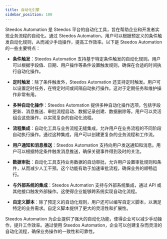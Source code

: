 ```yaml
---
title: 自动化引擎
sidebar_position: 100
---
```


Steedos Automation 是 Steedos 平台的自动化工具，旨在帮助企业和开发者实现业务流程的自动化。通过 Steedos Automation，用户可以根据预定义的条件触发自动化规则，从而减少手动操作，提高工作效率。以下是 Steedos Automation 的一些主要特点：

- **条件触发**：Steedos Automation 支持基于特定条件触发的自动化规则。用户可以根据字段值、日期、用户操作等条件设置触发规则，确保在合适的时间执行自动化操作。

- **定时触发**：除了条件触发外，Steedos Automation 还支持定时触发。用户可以设置定时任务，在特定时间或间隔自动执行操作。这对于定期任务和维护操作非常有用。

- **多种自动化操作**：Steedos Automation 提供多种自动化操作选项，包括字段更新、消息推送、审批流程启动、数据记录创建、数据删除等。用户可以灵活组合这些操作，以实现复杂的自动化流程。

- **流程集成**：自动化工具与业务流程无缝集成，允许用户在业务流程的不同阶段自动执行操作。通过这种集成，用户可以创建更复杂的业务流程和工作流。

- **用户通知和消息推送**：Steedos Automation 支持向用户发送通知和消息。用户可以根据特定条件触发消息推送，确保关键事件得到及时的关注。

- **数据审批**：自动化工具支持业务数据的自动审批，允许用户设置审批规则和条件，从而减少人工干预。这个功能有助于加速审批流程，确保业务的顺畅运行。

- **与外部系统的集成**：Steedos Automation 支持与外部系统集成，通过 API 或其他接口触发外部操作。这使得企业能够跨系统实现自动化流程。

- **自定义脚本**：除了预定义的自动化规则，用户还可以编写自定义脚本，以满足特定的业务需求。自定义脚本提供了更大的灵活性和扩展性。

Steedos Automation 为企业提供了强大的自动化功能，使得企业可以减少手动操作，提升工作效率。通过使用 Steedos Automation，企业可以创建复杂而灵活的自动化流程，确保业务操作的一致性和可靠性。